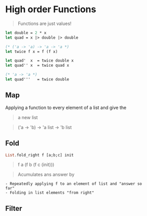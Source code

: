 # High order Functions

> Functions are just values!

```ml
let double = 2 * x
let quad = x |> double |> double

(* ('a -> 'a) -> 'a -> 'a *)
let twice f x = f (f x)

let quad'  x  = twice double x
let quad'' x  = twice quad x

(* 'a -> 'a *)
let quad'''   = twice double
```

## Map

Applying a function to every element of a list and give the

> a new list

> ('a -> 'b) -> 'a list -> 'b list

## Fold

```ml
List.fold_right f [a;b;c] init
```

> f a (f b (f c (init)))

> Acumulates ans answer by

    - Repeatedly applying f to an element of list and "answer so
    far"
    - Folding in list elements "from right"

## Filter
